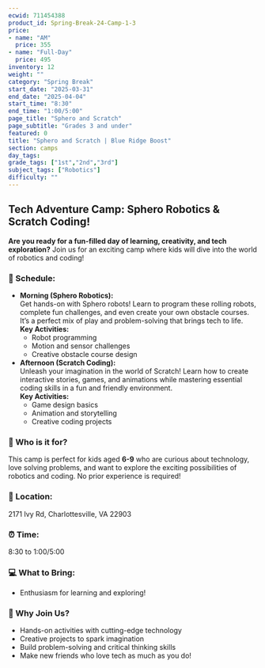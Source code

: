 ```yaml
---
ecwid: 711454388
product_id: Spring-Break-24-Camp-1-3
price:
- name: "AM"
  price: 355
- name: "Full-Day"
  price: 495
inventory: 12
weight: ""
category: "Spring Break"
start_date: "2025-03-31"
end_date: "2025-04-04"
start_time: "8:30"
end_time: "1:00/5:00"
page_title: "Sphero and Scratch"
page_subtitle: "Grades 3 and under"
featured: 0
title: "Sphero and Scratch | Blue Ridge Boost"
section: camps
day_tags: 
grade_tags: ["1st","2nd","3rd"]
subject_tags: ["Robotics"]
difficulty: ""
---
```

<h2><strong>Tech Adventure Camp: Sphero Robotics & Scratch Coding!</strong></h2> <p><strong>Are you ready for a fun-filled day of learning, creativity, and tech exploration?</strong> Join us for an exciting camp where kids will dive into the world of robotics and coding!</p> <h3><strong>📅 Schedule:</strong></h3> <ul> <li><strong>Morning (Sphero Robotics):</strong><br> Get hands-on with Sphero robots! Learn to program these rolling robots, complete fun challenges, and even create your own obstacle courses. It’s a perfect mix of play and problem-solving that brings tech to life.<br> <strong>Key Activities:</strong> <ul> <li>Robot programming</li> <li>Motion and sensor challenges</li> <li>Creative obstacle course design</li> </ul> </li> <li><strong>Afternoon (Scratch Coding):</strong><br> Unleash your imagination in the world of Scratch! Learn how to create interactive stories, games, and animations while mastering essential coding skills in a fun and friendly environment.<br> <strong>Key Activities:</strong> <ul> <li>Game design basics</li> <li>Animation and storytelling</li> <li>Creative coding projects</li> </ul> </li> </ul> <h3><strong>🎯 Who is it for?</strong></h3> <p>This camp is perfect for kids aged <strong>6</strong><strong>-9</strong> who are curious about technology, love solving problems, and want to explore the exciting possibilities of robotics and coding. No prior experience is required!</p> <h3><strong>📍 Location:</strong></h3> <p>2171 Ivy Rd, Charlottesville, VA 22903</p> <h3><strong>⏰ Time:</strong></h3> <p>8:30 to 1:00/5:00</p> <h3><strong>💻 What to Bring:</strong></h3><ul> <li>Enthusiasm for learning and exploring!</li> </ul> <h3><strong>🌟 Why Join Us?</strong></h3> <ul> <li>Hands-on activities with cutting-edge technology</li> <li>Creative projects to spark imagination</li> <li>Build problem-solving and critical thinking skills</li> <li>Make new friends who love tech as much as you do!</li></ul>
